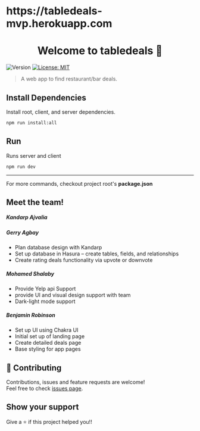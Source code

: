 <h1> https://tabledeals-mvp.herokuapp.com</h1>

<h1 align="center">Welcome to tabledeals 👋</h1>
<p>
  <img alt="Version" src="https://img.shields.io/badge/version-0.0.1-blue.svg?cacheSeconds=2592000" />
  <a href="#" target="_blank">
    <img alt="License: MIT" src="https://img.shields.io/badge/License-MIT-yellow.svg" />
  </a>
</p>

> A web app to find restaurant/bar deals.

## Install Dependencies

Install root, client, and server dependencies.
```sh
npm run install:all
```

## Run 

Runs server and client
```sh
npm run dev
```

---
For more commands, checkout project root's **package.json**

## Meet the team!
<h5>Kandarp Ajvalia</h5>
<ul>
</ul>

<h5>Gerry Agbay</h5>
<ul>
  <li> Plan database design with Kandarp </li>
  <li> Set up database in Hasura – create tables, fields, and relationships </li>
  <li> Create rating deals functionality via upvote or downvote </li>
</ul>
  
<h5>Mohamed Shalaby</h5>
<ul>
  <li> Provide Yelp api Support </li>
  <li> provide UI and visual design support with team </li>
  <li> Dark-light mode support </li>
</ul>

<h5>Benjamin Robinson</h5>
<ul>
  <li> Set up UI using Chakra UI </li>
  <li> Initial set up of landing page </li>
  <li> Create detailed deals page </li>
  <li> Base styling for app pages </li>
</ul>

## 🤝 Contributing

Contributions, issues and feature requests are welcome!<br />Feel free to check [issues page](https://github.com/KandarpAjvalia/tabledeals/issues). 

## Show your support

Give a ⭐️ if this project helped you!!
